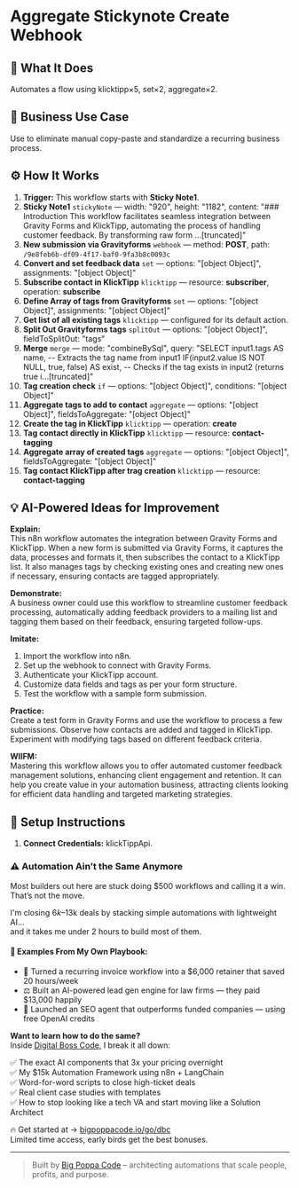 # Aggregate Stickynote Create Webhook
  ## 🚀 What It Does
  Automates a flow using klicktipp×5, set×2, aggregate×2.
  
  ## 💼 Business Use Case
  Use to eliminate manual copy-paste and standardize a recurring business process.
  
  ## ⚙️ How It Works
  1. **Trigger:** This workflow starts with **Sticky Note1**.
  2. **Sticky Note1** `stickyNote` — width: "920", height: "1182", content: "### Introduction
This workflow facilitates seamless integration between Gravity Forms and KlickTipp, automating the process of handling customer feedback. By transforming raw form …[truncated]"
3. **New submission via Gravityforms** `webhook` — method: **POST**, path: `/9e8feb6b-df09-4f17-baf0-9fa3b8c0093c`
4. **Convert and set feedback data** `set` — options: "[object Object]", assignments: "[object Object]"
5. **Subscribe contact in KlickTipp** `klicktipp` — resource: **subscriber**, operation: **subscribe**
6. **Define Array of tags from Gravityforms** `set` — options: "[object Object]", assignments: "[object Object]"
7. **Get list of all existing tags** `klicktipp` — configured for its default action.
8. **Split Out Gravityforms tags** `splitOut` — options: "[object Object]", fieldToSplitOut: "tags"
9. **Merge** `merge` — mode: "combineBySql", query: "SELECT 
    input1.tags AS name,  -- Extracts the tag name from input1
    IF(input2.value IS NOT NULL, true, false) AS exist, -- Checks if the tag exists in input2 (returns true i…[truncated]"
10. **Tag creation check** `if` — options: "[object Object]", conditions: "[object Object]"
11. **Aggregate tags to add to contact** `aggregate` — options: "[object Object]", fieldsToAggregate: "[object Object]"
12. **Create the tag in KlickTipp** `klicktipp` — operation: **create**
13. **Tag contact directly in KlickTipp** `klicktipp` — resource: **contact-tagging**
14. **Aggregate array of created tags** `aggregate` — options: "[object Object]", fieldsToAggregate: "[object Object]"
15. **Tag contact KlickTipp after trag creation** `klicktipp` — resource: **contact-tagging**
  
  ## 💡 AI-Powered Ideas for Improvement
  **Explain:**  
This n8n workflow automates the integration between Gravity Forms and KlickTipp. When a new form is submitted via Gravity Forms, it captures the data, processes and formats it, then subscribes the contact to a KlickTipp list. It also manages tags by checking existing ones and creating new ones if necessary, ensuring contacts are tagged appropriately.

**Demonstrate:**  
A business owner could use this workflow to streamline customer feedback processing, automatically adding feedback providers to a mailing list and tagging them based on their feedback, ensuring targeted follow-ups.

**Imitate:**  
1. Import the workflow into n8n.
2. Set up the webhook to connect with Gravity Forms.
3. Authenticate your KlickTipp account.
4. Customize data fields and tags as per your form structure.
5. Test the workflow with a sample form submission.

**Practice:**  
Create a test form in Gravity Forms and use the workflow to process a few submissions. Observe how contacts are added and tagged in KlickTipp. Experiment with modifying tags based on different feedback criteria.

**WIIFM:**  
Mastering this workflow allows you to offer automated customer feedback management solutions, enhancing client engagement and retention. It can help you create value in your automation business, attracting clients looking for efficient data handling and targeted marketing strategies.
  
  ## 🔧 Setup Instructions
  1. **Connect Credentials:** klickTippApi.
  
### ⚠️ Automation Ain’t the Same Anymore

Most builders out here are stuck doing $500 workflows and calling it a win.  
That’s not the move.  

I'm closing $6k–$13k deals by stacking simple automations with lightweight AI...  
and it takes me under 2 hours to build most of them.

#### 🧠 Examples From My Own Playbook:
- 🔁 Turned a recurring invoice workflow into a $6,000 retainer that saved 20 hours/week  
- ⚖️ Built an AI-powered lead gen engine for law firms — they paid $13,000 happily  
- 🚀 Launched an SEO agent that outperforms funded companies — using free OpenAI credits  

**Want to learn how to do the same?**  
Inside [Digital Boss Code](https://bigpoppacode.io/go/dbc), I break it all down:

✅ The exact AI components that 3x your pricing overnight  
✅ My $15k Automation Framework using n8n + LangChain  
✅ Word-for-word scripts to close high-ticket deals  
✅ Real client case studies with templates  
✅ How to stop looking like a tech VA and start moving like a Solution Architect  

🔥 Get started at → [bigpoppacode.io/go/dbc](https://bigpoppacode.io/go/dbc)  
Limited time access, early birds get the best bonuses.

---
> Built by [Big Poppa Code](https://bigpoppacode.io) – architecting automations that scale people, profits, and purpose.
  